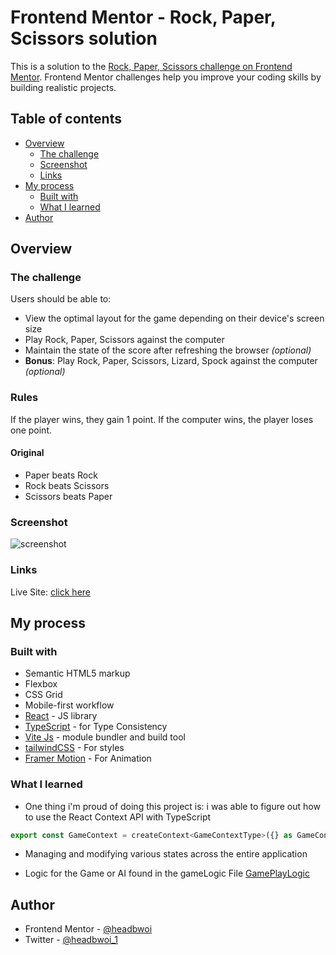 # Frontend Mentor - Rock, Paper, Scissors solution

This is a solution to the [Rock, Paper, Scissors challenge on Frontend Mentor](https://www.frontendmentor.io/challenges/rock-paper-scissors-game-pTgwgvgH). Frontend Mentor challenges help you improve your coding skills by building realistic projects.

## Table of contents

- [Overview](#overview)
  - [The challenge](#the-challenge)
  - [Screenshot](#screenshot)
  - [Links](#links)
- [My process](#my-process)
  - [Built with](#built-with)
  - [What I learned](#what-i-learned)
- [Author](#author)

## Overview

### The challenge

Users should be able to:

- View the optimal layout for the game depending on their device's screen size
- Play Rock, Paper, Scissors against the computer
- Maintain the state of the score after refreshing the browser _(optional)_
- **Bonus**: Play Rock, Paper, Scissors, Lizard, Spock against the computer _(optional)_

### Rules

If the player wins, they gain 1 point. If the computer wins, the player loses one point.

#### Original

- Paper beats Rock
- Rock beats Scissors
- Scissors beats Paper

### Screenshot

![screenshot](public/screenshot.png)

### Links

Live Site: [click here](https://rps-game-et-moi.netlify.app/)

## My process

### Built with

- Semantic HTML5 markup
- Flexbox
- CSS Grid
- Mobile-first workflow
- [React](https://reactjs.org/) - JS library
- [TypeScript](https://www.typescriptlang.org/) - for Type Consistency
- [Vite Js](https://vitejs.dev/) - module bundler and build tool
- [tailwindCSS](https://tailwindcss.com/) - For styles
- [Framer Motion](https://www.framer.com/motion/) - For Animation

### What I learned

- One thing i'm proud of doing this project is: i was able to figure out how to use the React Context API with TypeScript

```js
export const GameContext = createContext<GameContextType>({} as GameContextType)
```

- Managing and modifying various states across the entire application

- Logic for the Game or AI found in the gameLogic File [GamePlayLogic](src/components/Game/GamePlayLogic.ts)

## Author

- Frontend Mentor - [@headbwoi](https://www.frontendmentor.io/profile/headbwoi)
- Twitter - [@headbwoi_1](https://www.twitter.com/xeuxdev)
